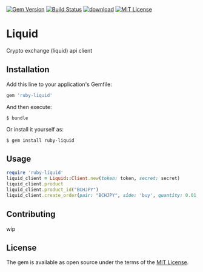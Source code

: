 [![Gem Version](https://badge.fury.io/rb/ruby-liquid.svg)](https://badge.fury.io/rb/ruby-liquid)
[![Build Status](https://travis-ci.org/emono/ruby-liquid.svg?branch=master)](https://rubygems.org/gems/ruby-liquid)
[![download](https://img.shields.io/gem/dt/ruby-liquid.svg)](https://rubygems.org/gems/ruby-liquid)
[![MIT License](http://img.shields.io/badge/license-MIT-blue.svg?style=flat)](LICENSE)

# Liquid

Crypto exchange (liquid) api client

## Installation

Add this line to your application's Gemfile:

```ruby
gem 'ruby-liquid'
```

And then execute:

    $ bundle

Or install it yourself as:

    $ gem install ruby-liquid

## Usage
```rb
require 'ruby-liquid'
liquid_client = Liquid::Client.new(token: token, secret: secret)
liquid_client.product
liquid_client.product_id("BCHJPY")
liquid_client.create_order(pair: "BCHJPY", side: 'buy', quantity: 0.01, price: 40000)
```

## Contributing

wip

## License

The gem is available as open source under the terms of the [MIT License](https://opensource.org/licenses/MIT).

